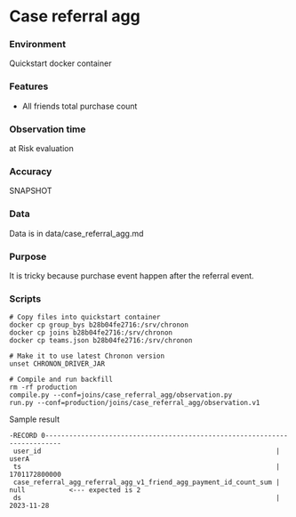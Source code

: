 # Case referral agg

### Environment
Quickstart docker container

### Features
- All friends total purchase count

### Observation time
at Risk evaluation

### Accuracy
SNAPSHOT

### Data
Data is in data/case_referral_agg.md

### Purpose
It is tricky because purchase event happen after the referral event.

### Scripts
```
# Copy files into quickstart container
docker cp group_bys b28b04fe2716:/srv/chronon
docker cp joins b28b04fe2716:/srv/chronon
docker cp teams.json b28b04fe2716:/srv/chronon

# Make it to use latest Chronon version
unset CHRONON_DRIVER_JAR

# Compile and run backfill
rm -rf production
compile.py --conf=joins/case_referral_agg/observation.py
run.py --conf=production/joins/case_referral_agg/observation.v1
```

Sample result
```agsl
-RECORD 0--------------------------------------------------------------------------
 user_id                                                           | userA         
 ts                                                                | 1701172800000 
 case_referral_agg_referral_agg_v1_friend_agg_payment_id_count_sum | null           <--- expected is 2 
 ds                                                                | 2023-11-28
```
